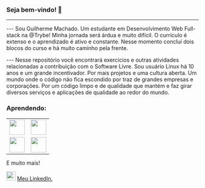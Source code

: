 <style>
  table {
    margin: 0 auto;
  }
</style>

### Seja bem-vindo! :rocket:
---

--- Sou Guilherme Machado. Um estudante em Desenvolvimento Web Full-stack na @Trybe!
Minha jornada será árdua e muito difícil. O currículo é extenso e o aprendizado é ativo e constante. Nesse momento concluí dois blocos do curso e há muito caminho pela frente.

--- Nesse repositório você encontrará exercícios e outras atividades relacionadas a contribuição com o Software Livre.
Sou usuário Linux há 10 anos e um grande incentivador. Por mais projetos e uma cultura aberta. Um mundo onde o código não fica escondido por traz de grandes empresas e corporações. Por um código limpo e de qualidade que mantém e faz girar diversos serviços e aplicações de qualidade ao redor do mundo.

### Aprendendo:
  <table>
    <tr>
      <td><img src="https://cdn.jsdelivr.net/gh/devicons/devicon/icons/linux/linux-original.svg" width="40" height="40"/></td>
      <td><img src="https://cdn.jsdelivr.net/gh/devicons/devicon/icons/git/git-original.svg" width="40" height="40"/></td>
    </tr>
    <tr>
      <td><img src="https://cdn.jsdelivr.net/gh/devicons/devicon/icons/html5/html5-original.svg" width="40" height="40"/></td>
      <td><img src="https://cdn.jsdelivr.net/gh/devicons/devicon/icons/css3/css3-original-wordmark.svg" width="40" height="40"/></td>
    </tr>
  </table>

E muito mais!

<img src="https://cdn.jsdelivr.net/gh/devicons/devicon/icons/linkedin/linkedin-original.svg" width="24" height="24"/> <a href="https://www.linkedin.com/in/machadodev/" target="_blank">Meu LinkedIn.</a>
